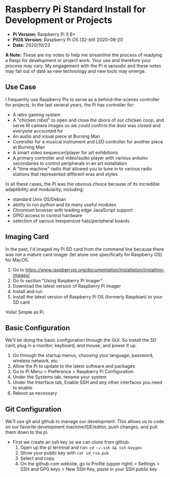 # Raspberry Pi Standard Install for Development or Projects

* **Pi Version:** Raspberry Pi 3 B+
* **PiOS Version:** Raspberry Pi OS (32-bit) 2020-08-20
* **Date:** 2020/10/23

**A Note:** These are my notes to help me streamline the process of readying a Raspi for development or project work. Your use and therefore your process may vary. My engagement with the Pi is episodic and these notes may fall out of date as new technology and new tools may emerge.

## Use Case

I frequently use Raspberry Pis to serve as a behind-the-scenes controller for projects. In the last several years, the Pi has controller for:

* A retro gaming system
* A "chicken robot" to open and close the doors of our chicken coop, and serve IR camera images so we could confirm the door was closed and everyone accounted for
* An audio and visual piece at Burning Man
* Controller for a musical instrument and LED controller for another piece at Burning Man
* A smart video sequencer/player for art exhibitions
* A primary controller and video/audio player with various arduino secondaries to control peripherals in an art installation
* A "time machine" radio that allowed you to tune in to various radio stations that represented different eras and styles

In all these cases, the Pi was the obvious choice because of its incredible adaptibility and modularity, including:

* standard Unix OS/Debian
* ability to run python and its many useful modules
* Chromium browser with leading edge JavaScript support
* GPIO access to control hardware
* selection of various inexpensive hats/peripheral boards

## Imaging Card

In the past, I'd imaged my Pi SD card from the command line because there was not a mature card imager (let alone one specifically for Raspberry OS) for MacOS.

1. Go to https://www.raspberrypi.org/documentation/installation/installing-images/
2. Go to section "Using Raspberry Pi Imager"
3. Download the latest version of Raspberry Pi Imager
4. Install and run
5. Install the latest version of Raspberry Pi OS (formerly Raspbian) to your SD card

Voila! Simple as Pi.

## Basic Configuration

We'll be doing the basic configuration through the GUI. So install the SD card, plug in a monitor, keyboard, and mouse, and power it up.

1. Go through the startup menus, choosing your language, password, wireless network, etc
1. Allow the Pi to update to the latest software and packages
1. Go to Pi Menu > Preference > Raspberry Pi Configuration
1. Under the Systems tab, rename your system
1. Under the Interface tab, Enable SSH and any other interfaces you need to enable
1. Reboot as necessary

## Git Configuration

We'll use git and github to manage our development. This allows us to code on our favorite development machine/IDE/editor, push changes, and pull them down to the pi. 

* First we create an ssh key so we can clone from github.
  1. Open up the pi terminal and run:
    `cd ~/.ssh && ssh-keygen`
  1. Show your public key with
    `cat id_rsa.pub`
  1. Select and copy
  1. On the github.com website, go to Profile (upper right) > Settings > SSH and GPG keys > New SSH Key, paste in your SSH public key
  
  


